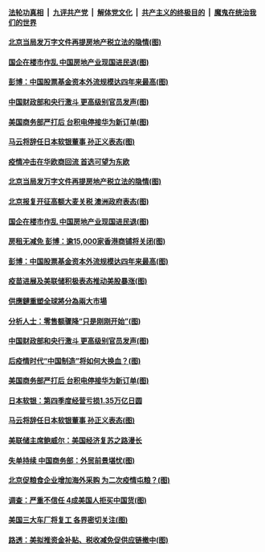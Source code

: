

####  [法轮功真相](../../../../basic/blob/master/README.md?t=05200402) &nbsp;|&nbsp; [九评共产党](../../../../9ping.md/blob/master/README.md?t=05200402) &nbsp;|&nbsp; [解体党文化](../../../../jtdwh.md/blob/master/README.md?t=05200402)  &nbsp;|&nbsp; [共产主义的终极目的](../../../../gczydzjmd.md/blob/master/README.md?t=05200402) &nbsp;|&nbsp; [魔鬼在统治我们的世界](../../../../mgztzwmdsj.md/blob/master/README.md?t=05200402) 

#### [北京当局发万字文件再提房地产税立法的隐情(图)](../pages/p5/933751.md?t=05200402) 

#### [国企在楼市作乱 中国房地产业现国进民退(图)](../pages/p5/933729.md?t=05200402) 

#### [彭博：中国股票基金资本外流规模达四年来最高(图)](../pages/p5/933722.md?t=05200402) 

#### [中国财政部和央行激斗 更高级别官员发声(图)](../pages/p5/933674.md?t=05200402) 

#### [美国商务部严打后 台积电停接华为新订单(图)](../pages/p5/933666.md?t=05200402) 

#### [马云将辞任日本软银董事 孙正义表态(图)](../pages/p5/933661.md?t=05200402) 

#### [疫情冲击在华欧商回流 首选可望为东欧](../pages/p5/933763.md?t=05200402) 

#### [北京当局发万字文件再提房地产税立法的隐情(图)](../pages/p5/933751.md?t=05200402) 

#### [北京报复开征高额大麦关税 澳洲政府表态(图)](../pages/p5/933749.md?t=05200402) 

#### [国企在楼市作乱 中国房地产业现国进民退(图)](../pages/p5/933729.md?t=05200402) 

#### [房租无减免 彭博：逾15,000家香港商铺将关闭(图)](../pages/p5/933726.md?t=05200402) 

#### [彭博：中国股票基金资本外流规模达四年来最高(图)](../pages/p5/933722.md?t=05200402) 

#### [疫苗进展及美联储积极表态推动美股暴涨(图)](../pages/p5/933702.md?t=05200402) 

#### [供應鏈重塑全球將分為兩大市場](../pages/p5/933696.md?t=05200402) 

#### [分析人士：零售额骤降“只是刚刚开始”(图)](../pages/p5/933691.md?t=05200402) 

#### [中国财政部和央行激斗 更高级别官员发声(图)](../pages/p5/933674.md?t=05200402) 

#### [后疫情时代“中国制造”将如何大换血？(图)](../pages/p5/933687.md?t=05200402) 

#### [美国商务部严打后 台积电停接华为新订单(图)](../pages/p5/933666.md?t=05200402) 

#### [日本软银：第四季度经营亏损1.35万亿日圆](../pages/p5/933662.md?t=05200402) 

#### [马云将辞任日本软银董事 孙正义表态(图)](../pages/p5/933661.md?t=05200402) 

#### [美联储主席鲍威尔：美国经济复苏之路漫长](../pages/p5/933653.md?t=05200402) 

#### [失单持续 中国商务部：外贸前景堪忧(图)](../pages/p5/933631.md?t=05200402) 

#### [北京促粮食企业增加海外采购 为二次疫情屯粮？(图)](../pages/p5/933600.md?t=05200402) 

#### [调查：严重不信任 4成美国人拒买中国货(图)](../pages/p5/933645.md?t=05200402) 

#### [美国三大车厂将复工 各界密切关注(图)](../pages/p5/933642.md?t=05200402) 

#### [路透：美拟推资金补贴、税收减免促供应链撤中(图)](../pages/p5/933641.md?t=05200402) 

